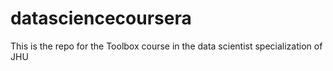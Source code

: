 datasciencecoursera
===================

This is the repo for the Toolbox course in the data scientist specialization of JHU
